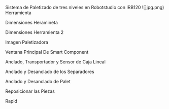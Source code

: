 Sistema de Paletizado de tres niveles en Robotstudio con IRB120
![]jpg.png)
Herramienta

Dimensiones Heramineta

Dimensiones Herramienta 2

Imagen Paletizadora

Ventana Principal De Smart Component 

Anclado, Transportador y Sensor de Caja Lineal

Anclado y Desanclado de los Separadores

Anclado y Desanclado de Palet

Reposicionar las Piezas

Rapid


